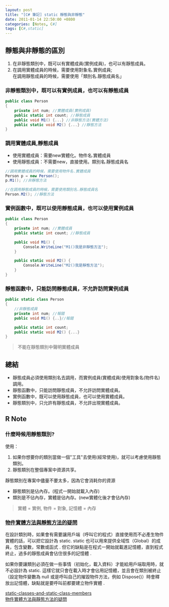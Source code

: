 ```yaml
---
layout: post
title: "[C# 筆記] static 靜態與非靜態"
date: 2011-01-14 22:50:00 +0800
categories: [Notes, C#]
tags: [C#,static]
---
```


## 靜態與非靜態的區別
1. 在非靜態類別中，既可以有實體成員(實例成員)，也可以有靜態成員。
2. 在調用實體成員的時候，需要使用對象名.實例成員;   
在調用靜態成員的時候，需要使用「類別名.靜態成員名」


### 非靜態類別中，既可以有實例成員，也可以有靜態成員
```c#
public class Person
{
    private int num; //實體成員(實例成員)
    public static int count; //靜態成員
    public void M1() {...} //非靜態方法(實體方法)
    public static void M2() {...} //靜態方法
}
```
### 調用實體成員,靜態成員
- 使用實體成員：需要new實體化。物件名.實體成員
- 使用靜態成員：不需要new，直接使用。類別名.靜態成員名

```c#
//調用實體成員的時候，需要使用物件名.實體成員
Person p = new Person();
p.M1(); //非靜態方法

//在調用靜態成員的時候，需要使用類別名.靜態成員名
Person.M2(); //靜態方法
```

### 實例函數中，既可以使用靜態成員，也可以使用實例成員
```c#
public class Person
{
    private int num; //實體成員
    public static int count; //靜態成員

    public void M1() {
        Console.WriteLine("M1()我是非靜態方法");
    }

    public static void M2() {
        Console.WriteLine("M2()我是靜態方法");
    }
}
```
### 靜態函數中，只能訪問靜態成員，不允許訪問實例成員
```c#
public static class Person
{
    //非靜態成員
    private int num; //報錯
    public void M1() {..}//報錯

    public static int count;
    public static void M2() {...}
}
```
> 不能在靜態類別中聲明實體成員

## 總結
- 靜態成員必須使用類別名去調用，而實例成員(實體成員)使用對象名(物件名)調用。
- 靜態函數中，只能訪問靜態成員，不允許訪問實體成員。
- 實例函數中，既可以使用靜態成員，也可以使用實體成員。
- 靜態類別中，只允許有靜態成員，不允許出現實體成員。


## R Note
### 什麼時候用靜態類別?

使用：
1. 如果你想要你的類別當做一個"工具"去使用(經常使用)，就可以考慮使用靜態類別。
2. 靜態類別在整個專案中資源共享。

靜態類別在專案中儘量不要太多，因為它會消耗你的資源
- 靜態類別是佔內存。(程式一開始就載入內存)
- 類別是不佔內存，實體是佔內存。(new實體化後才會佔內存)

> 實體 = 實例, 物件 = 對象, 記憶體 = 內存

### [物件實體方法與靜態方法的疑問](https://social.msdn.microsoft.com/Forums/zh-TW/fdca68bd-5767-4440-9cb8-8ccf5004b288/29289202142352639636260412786133287387482490726041278613034030?forum=232)
在設計類別時，如果會有需要讓用戶端（呼叫它的程式）直接使用而不必產生物件實體的話，可以把它設計為 static.
static 也可以用來提供全域性（Global）的成員，包含變數，常數或函式 .
但它的缺點是在程式一開始就載進記憶體，直到程式終止，過多的靜態成員會佔住很多的記憶體 .

如果你要讓類別必須在做一些事情（初始化，載入資料）才能給用戶端取用時，就不必設計為 static.
這樣它就只會在載入時才會佔用記憶體，並且會在類別被終止（設定物件變數為 null 或是呼叫自己的摧毀物件方法，例如 Dispose()）時會釋放出記憶體，缺點就是要呼叫前都要建立物件實體 .


[static-classes-and-static-class-members](https://learn.microsoft.com/zh-tw/dotnet/csharp/programming-guide/classes-and-structs/static-classes-and-static-class-members)    
[物件實體方法與靜態方法的疑問](https://social.msdn.microsoft.com/Forums/zh-TW/fdca68bd-5767-4440-9cb8-8ccf5004b288/29289202142352639636260412786133287387482490726041278613034030?forum=232)

